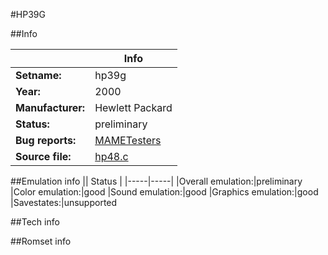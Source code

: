 #HP39G

##Info

||Info|
|-----|-----|
|**Setname:**|hp39g
|**Year:**|2000
|**Manufacturer:**|Hewlett Packard
|**Status:**|preliminary
|**Bug reports:**|[MAMETesters](http://mametesters.org/view_all_set.php?type=1&temporary=y&search=hp48.c)
|**Source file:**|[hp48.c](https://github.com/mamedev/mame/blob/master/src/mess/drivers/hp48.c)

##Emulation info
|| Status |
|-----|-----|
|Overall emulation:|preliminary
|Color emulation:|good
|Sound emulation:|good
|Graphics emulation:|good
|Savestates:|unsupported

##Tech info

##Romset info

<!--- START OF EDITED COMMENT DO NOT TOUCH TEXT ABOVE-->
